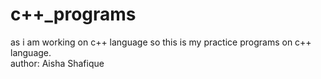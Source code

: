 # c++_programs
as i am working on c++ language so this is my practice programs on c++ language.
<br>
author: Aisha Shafique
